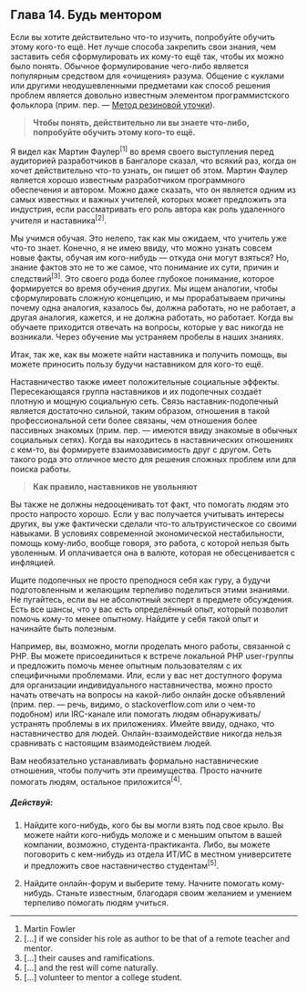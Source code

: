 ## Глава 14. Будь ментором

Если вы хотите действительно что-то изучить, попробуйте обучить этому кого-то ещё. Нет лучше способа
закрепить свои знания, чем заставить себя сформулировать их кому-то ещё так, чтобы их можно было
понять. Обычное формулирование чего-либо является популярным средством для «очищения» разума.
Общение с куклами или другими неодушевленными предметами как способ решения проблем является
довольно известным элементом программистского фольклора (прим. пер. — [Метод резиновой уточки](http://ru.wikipedia.org/wiki/%D0%9C%D0%B5%D1%82%D0%BE%D0%B4_%D1%83%D1%82%D1%91%D0%BD%D0%BA%D0%B0)).

> **Чтобы понять, действительно ли вы знаете что-либо, попробуйте обучить этому кого-то ещё.**

Я видел как Мартин Фаулер<sup>[1]</sup> во время своего выступления перед аудиторией разработчиков в Бангалоре
сказал, что всякий раз, когда он хочет действительно что-то узнать, он пишет об этом. Мартин Фаулер
является хорошо известным разработчиком программного обеспечения и автором. Можно даже сказать, что
он является одним из самых известных и важных учителей, которых может предложить эта индустрия, если
рассматривать его роль автора как роль удаленного учителя и наставника<sup>[2]</sup>.

Мы учимся обучая. Это нелепо, так как мы ожидаем, что учитель уже что-то знает. Конечно, я не имею
ввиду, что можно узнать совсем новые факты, обучая им кого-нибудь — откуда они могут взяться? Но,
знание фактов это не то же самое, что понимание их сути, причин и следствий<sup>[3]</sup>. Это своего рода
более глубокое понимание, которое формируется во время обучения других. Мы ищем аналогии, чтобы
сформулировать сложную концепцию, и мы прорабатываем причины почему одна аналогия, казалось бы,
должна работать, но не работает, а другая аналогия, кажется, и не должна работать, но работает.
Когда вы обучаете приходится отвечать на вопросы, которые у вас никогда не возникали. Через обучение
мы устраняем пробелы в наших знаниях.

Итак, так же, как вы можете найти наставника и получить помощь, вы можете приносить пользу будучи
наставником для кого-то ещё.

Наставничество также имеет положительные социальные эффекты. Пересекающаяся группа наставников и их
подопечных создаёт плотную и мощную социальную сеть. Связь наставник-подопечный является достаточно
сильной, таким образом, отношения в такой профессиональной сети более связаны, чем отношения более
пассивных знакомых (прим. пер. — имеются ввиду знакомые в обычных социальных сетях). Когда вы
находитесь в наставнических отношениях с кем-то, вы формируете взаимозависимость друг с другом. Сеть
такого рода это отличное место для решения сложных проблем или для поиска работы.

> **Как правило, наставников не увольняют**

Вы также не должны недооценивать тот факт, что помогать людям это просто напросто хорошо. Если у вас
получается учитывать интересы других, вы уже фактически сделали что-то альтруистическое со своими
навыками. В условиях современной экономической нестабильности, помощь кому-либо, вообще говоря, это
работа, с которой нельзя быть уволенным. И оплачивается она в валюте, которая не обесценивается с
инфляцией.

Ищите подопечных не просто преподнося себя как гуру, а будучи подготовленным и желающим
терпеливо поделиться этими знаниями. Не пугайтесь, если вы не абсолютный эксперт в предмете
обсуждения. Есть все шансы, что у вас есть определённый опыт, который позволит помочь кому-то менее
опытному. Найдите у себя такой опыт и начинайте быть полезным.

Например, вы, возможно, могли проделать много работы, связанной с PHP. Вы можете присоединиться к
встрече локальной PHP user-группы и предложить помочь менее опытным пользователям с их специфичными
проблемами. Или, если у вас нет доступного форума для организации индивидуального наставничества,
можно просто начать отвечать на вопросы на какой-либо онлайн доске объявлений (прим. пер. — речь,
видимо, о stackoverflow.com или о чем-то подобном) или IRC-канале или помогать людям
обнаруживать/устранять проблемы в их приложениях. Имейте ввиду, однако, что наставничество для
людей. Онлайн-взаимодействие никогда нельзя сравнивать с настоящим взаимодействием людей.

Вам необязательно устанавливать формально наставнические отношения, чтобы получить эти преимущества.
Просто начните помогать людям, остальное приложится<sup>[4]</sup>.

##### Действуй:

1. Найдите кого-нибудь, кого бы вы могли взять под свое крыло. Вы можете найти кого-нибудь моложе
   и с меньшим опытом в вашей компании, возможно, студента-практиканта. Либо, вы можете поговорить
   с кем-нибудь из отдела ИТ/ИС в местном университете и предложить свое наставничество студентам<sup>[5]</sup>.

2. Найдите онлайн-форум и выберите тему. Начните помогать кому-нибудь. Станьте известным, благодаря
   своим желанием и умением терпеливо помогать людям учиться.

----

1. Martin Fowler
2. [...] if we consider his role as author to be that of a remote teacher and mentor.
3. [...] their causes and ramifications.
4. [...] and the rest will come naturally.
5. [...] volunteer to mentor a college student.

